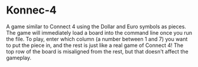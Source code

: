 # Konnec-4
A game similar to Connect 4 using the Dollar and Euro symbols as pieces.
The game will immediately load a board into the command line once you run the file. 
To play, enter which column (a number between 1 and 7) you want to put the piece in, and the rest is just like a real game of Connect 4!
The top row of the board is misaligned from the rest, but that doesn't affect the gameplay.
